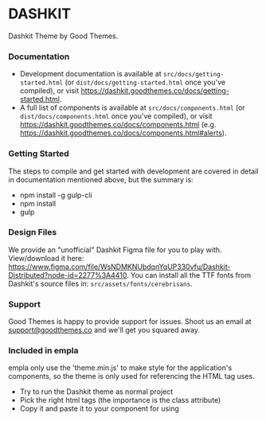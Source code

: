 # DASHKIT

Dashkit Theme by Good Themes.

### Documentation

- Development documentation is available at `src/docs/getting-started.html` (or `dist/docs/getting-started.html` once you've compiled), or visit https://dashkit.goodthemes.co/docs/getting-started.html.
- A full list of components is available at `src/docs/components.html` (or `dist/docs/components.html` once you've compiled), or visit https://dashkit.goodthemes.co/docs/components.html (e.g. https://dashkit.goodthemes.co/docs/components.html#alerts).

### Getting Started

The steps to compile and get started with development are covered in detail in documentation mentioned above, but the summary is:   

- npm install -g gulp-cli
- npm install
- gulp

### Design Files

We provide an "unofficial" Dashkit Figma file for you to play with. View/download it here: https://www.figma.com/file/WsNDMKNUbdqnYqUP330vfu/Dashkit-Distributed?node-id=2277%3A4410. You can install all the TTF fonts from Dashkit's source files in: `src/assets/fonts/cerebrisans`.

### Support

Good Themes is happy to provide support for issues. Shoot us an email at support@goodthemes.co and we'll get you squared away.

### Included in empla

empla only use the 'theme.min.js' to make style for the application's components, so the theme is only used for referencing the HTML tag uses.

- Try to run the Dashkit theme as normal project
- Pick the right html tags (the importance is the class attribute)
- Copy it and paste it to your component for using
